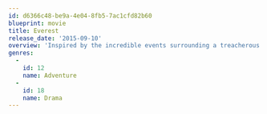 ```yaml
---
id: d6366c48-be9a-4e04-8fb5-7ac1cfd82b60
blueprint: movie
title: Everest
release_date: '2015-09-10'
overview: 'Inspired by the incredible events surrounding a treacherous attempt to reach the summit of the world''s highest mountain, "Everest" documents the awe-inspiring journey of two different expeditions challenged beyond their limits by one of the fiercest snowstorms ever encountered by mankind. Their mettle tested by the harshest of elements found on the planet, the climbers will face nearly impossible obstacles as a lifelong obsession becomes a breathtaking struggle for survival.'
genres:
  -
    id: 12
    name: Adventure
  -
    id: 18
    name: Drama
---
```


